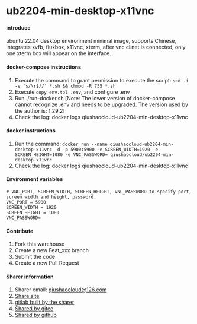 # ub2204-min-desktop-x11vnc

#### introduce
ubuntu 22.04 desktop environment minimal image, supports Chinese, integrates xvfb, fluxbox, x11vnc, xterm, after vnc clinet is connected, only one xterm box will appear on the interface.

#### docker-compose instructions
1. Execute the command to grant permission to execute the script: `sed -i -e 's/\r$//' *.sh && chmod -R 755 *.sh`
2. Execute `copy env.tpl .env`, and configure .env
3. Run ./run-docker.sh [Note: The lower version of docker-compose cannot recognize .env and needs to be upgraded. The version used by the author is: 1.29.2]
4. Check the log: docker logs qiushaocloud-ub2204-min-desktop-x11vnc

#### docker instructions
1. Run the command: `docker run --name qiushaocloud-ub2204-min-desktop-x11vnc -d -p 5900:5900 -e SCREEN_WIDTH=1920 -e SCREEN_HEIGHT=1080 -e VNC_PASSWORD= qiushaocloud/ub2204-min-desktop-x11vnc `
2. Check the log: docker logs qiushaocloud-ub2204-min-desktop-x11vnc

#### Environment variables
```
# VNC_PORT, SCREEN_WIDTH, SCREEN_HEIGHT, VNC_PASSWORD to specify port, screen width and height, password.
VNC_PORT = 5900
SCREEN_WIDTH = 1920
SCREEN_HEIGHT = 1080
VNC_PASSWORD=
```

#### Contribute
1. Fork this warehouse
2. Create a new Feat_xxx branch
3. Submit the code
4. Create a new Pull Request


#### Sharer information
1. Sharer email: qiushaocloud@126.com
2. [Share site](https://www.qiushaocloud.top)
3. [gitlab built by the sharer](https://gitlab.qiushaocloud.top/qiushaocloud)
3. [Shared by gitee](https://gitee.com/qiushaocloud/dashboard/projects)
3. [Shared by github](https://github.com/qiushaocloud?tab=repositories)